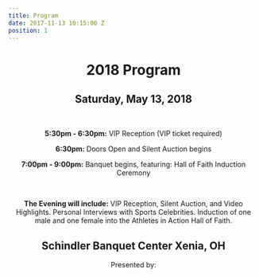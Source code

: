 ```yaml
---
title: Program
date: 2017-11-13 10:15:00 Z
position: 1
---
```


<div style="text-align: center;">

<h1>2018 Program</h1>

<h2>Saturday, May 13, 2018</h2>
<br>
<p><b>5:30pm - 6:30pm:</b>
VIP Reception (VIP ticket required)</p>

<p><b>6:30pm:</b>
Doors Open and Silent Auction begins</p>

<p><b>7:00pm - 9:00pm:</b>
Banquet begins, featuring:
Hall of Faith Induction Ceremony</p>
<br>
<p><b>The Evening will include:</b>
VIP Reception, Silent Auction, and Video Highlights.
Personal Interviews with Sports Celebrities.
Induction of one male and one female into the Athletes in Action Hall of Faith.</p>

<h2>Schindler Banquet Center Xenia, OH</h2>

Presented by:
</div>